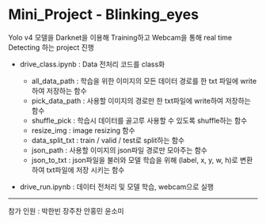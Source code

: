 # Mini_Project - Blinking_eyes

Yolo v4 모델을 Darknet을 이용해 Training하고 Webcam을 통해 real time Detecting 하는 project 진행

- drive_class.ipynb : Data 전처리 코드를 class화
  - all_data_path : 학습을 위한 이미지의 모든 데이터 경로를 한 txt 파일에 write하여 저장하는 함수
  - pick_data_path : 사용할 이미지의 경로만 한 txt파일에 write하여 저장하는 함수
  - shuffle_pick : 학습시 데이터를 골고루 사용할 수 있도록 shuffle하는 함수
  - resize_img : image resizing 함수
  - data_split_txt : train / valid / test로 split하는 함수
  - json_path : 사용할 이미지의 json파일 경로만 모아주는 함수
  - json_to_txt : json파일을 불러와 모델 학습을 위해 (label, x, y, w, h)로 변환하여 txt파일에 저장 시키는 함수

- drive_run.ipynb : 데이터 전처리 및 모델 학습, webcam으로 실행


------------

참가 인원 : 박한빈 장주찬 안홍민 윤소미
